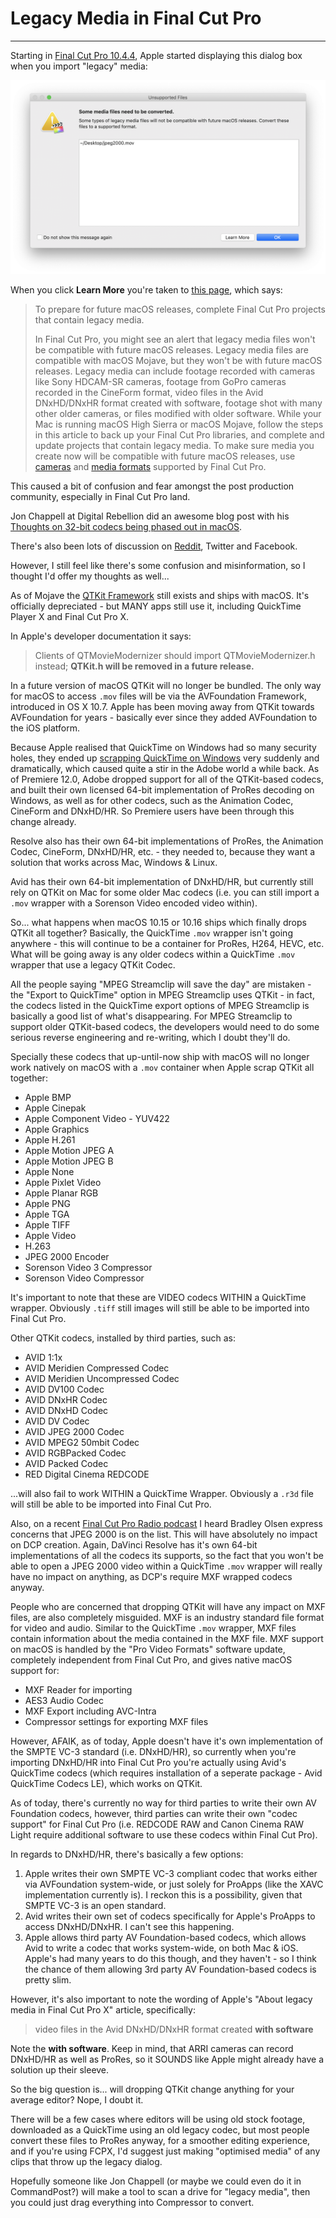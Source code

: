 # Legacy Media in Final Cut Pro
---

Starting in [Final Cut Pro 10.4.4](https://support.apple.com/en-au/HT201237), Apple started displaying this dialog box when you import "legacy" media:

![Legacy Media](../../images/legacy.png)

When you click **Learn More** you're taken to [this page](https://support.apple.com/en-au/HT209000), which says:

> To prepare for future macOS releases, complete Final Cut Pro projects that contain legacy media.
>
> In Final Cut Pro, you might see an alert that legacy media files won't be compatible with future macOS releases.
> Legacy media files are compatible with macOS Mojave, but they won't be with future macOS releases. Legacy media can include footage recorded with cameras like Sony HDCAM-SR cameras, footage from GoPro cameras recorded in the CineForm format, video files in the Avid DNxHD/DNxHR format created with software, footage shot with many other older cameras, or files modified with older software.
> While your Mac is running macOS High Sierra or macOS Mojave, follow the steps in this article to back up your Final Cut Pro libraries, and complete and update projects that contain legacy media.
> To make sure media you create now will be compatible with future macOS releases, use [cameras](https://support.apple.com/kb/HT204203) and [media formats](https://support.apple.com/kb/PH12754) supported by Final Cut Pro.

This caused a bit of confusion and fear amongst the post production community, especially in Final Cut Pro land.

Jon Chappell at Digital Rebellion did an awesome blog post with his [Thoughts on 32-bit codecs being phased out in macOS](https://www.digitalrebellion.com/blog/posts/thoughts_on_32_bit_codecs_being_phased_out_in_macos).

There's also been lots of discussion on [Reddit](https://old.reddit.com/r/editors/comments/9yl2p7/civil_discussion_ramifications_of_legacy_codecs/), Twitter and Facebook.

However, I still feel like there's some confusion and misinformation, so I thought I'd offer my thoughts as well...

As of Mojave the [QTKit Framework](https://developer.apple.com/documentation/qtkit) still exists and ships with macOS. It's officially depreciated - but MANY apps still use it, including QuickTime Player X and Final Cut Pro X.

In Apple's developer documentation it says:

> Clients of QTMovieModernizer should import QTMovieModernizer.h instead; **QTKit.h will be removed in a future release.**

In a future version of macOS QTKit will no longer be bundled. The only way for macOS to access `.mov` files will be via the AVFoundation Framework, introduced in OS X 10.7. Apple has been moving away from QTKit towards AVFoundation for years - basically ever since they added AVFoundation to the iOS platform.

Because Apple realised that QuickTime on Windows had so many security holes, they ended up [scrapping QuickTime on Windows](https://www.macrumors.com/2016/04/14/apple-ending-quicktime-windows-support/) very suddenly and dramatically, which caused quite a stir in the Adobe world a while back. As of Premiere 12.0, Adobe dropped support for all of the QTKit-based codecs, and built their own licensed 64-bit implementation of ProRes decoding on Windows, as well as for other codecs, such as the Animation Codec, CineForm and DNxHD/HR. So Premiere users have been through this change already.

Resolve also has their own 64-bit implementations of ProRes, the Animation Codec, CineForm, DNxHD/HR, etc. - they needed to, because they want a solution that works across Mac, Windows & Linux.

Avid has their own 64-bit implementation of DNxHD/HR, but currently still rely on QTKit on Mac for some older Mac codecs (i.e. you can still import a `.mov` wrapper with a Sorenson Video encoded video within).

So... what happens when macOS 10.15 or 10.16 ships which finally drops QTKit all together? Basically, the QuickTime `.mov` wrapper isn't going anywhere - this will continue to be a container for ProRes, H264, HEVC, etc. What will be going away is any older codecs within a QuickTime `.mov` wrapper that use a legacy QTKit Codec.

All the people saying "MPEG Streamclip will save the day" are mistaken - the "Export to QuickTime" option in MPEG Streamclip uses QTKit - in fact, the codecs listed in the QuickTime export options of MPEG Streamclip is basically a good list of what's disappearing. For MPEG Streamclip to support older QTKit-based codecs, the developers would need to do some serious reverse engineering and re-writing, which I doubt they'll do.

Specially these codecs that up-until-now ship with macOS will no longer work natively on macOS with a `.mov` container when Apple scrap QTKit all together:

- Apple BMP
- Apple Cinepak
- Apple Component Video - YUV422
- Apple Graphics
- Apple H.261
- Apple Motion JPEG A
- Apple Motion JPEG B
- Apple None
- Apple Pixlet Video
- Apple Planar RGB
- Apple PNG
- Apple TGA
- Apple TIFF
- Apple Video
- H.263
- JPEG 2000 Encoder
- Sorenson Video 3 Compressor
- Sorenson Video Compressor

It's important to note that these are VIDEO codecs WITHIN a QuickTime wrapper. Obviously `.tiff` still images will still be able to be imported into Final Cut Pro.

Other QTKit codecs, installed by third parties, such as:

- AVID 1:1x
- AVID Meridien Compressed Codec
- AVID Meridien Uncompressed Codec
- AVID DV100 Codec
- AVID DNxHR Codec
- AVID DNxHD Codec
- AVID DV Codec
- AVID JPEG 2000 Codec
- AVID MPEG2 50mbit Codec
- AVID RGBPacked Codec
- AVID Packed Codec
- RED Digital Cinema REDCODE

...will also fail to work WITHIN a QuickTime Wrapper. Obviously a `.r3d` file will still be able to be imported into Final Cut Pro.

Also, on a recent [Final Cut Pro Radio podcast](http://fcpradio.com/episode074.html) I heard Bradley Olsen express concerns that JPEG 2000 is on the list. This will have absolutely no impact on DCP creation. Again, DaVinci Resolve has it's own 64-bit implementations of all the codecs its supports, so the fact that you won't be able to open a JPEG 2000 video within a QuickTime `.mov` wrapper will really have no impact on anything, as DCP's require MXF wrapped codecs anyway.

People who are concerned that dropping QTKit will have any impact on MXF files, are also completely misguided. MXF is an industry standard file format for video and audio. Similar to the QuickTime `.mov` wrapper, MXF files contain information about the media contained in the MXF file. MXF support on macOS is handled by the "Pro Video Formats" software update, completely independent from Final Cut Pro, and gives native macOS support for:

- MXF Reader for importing
- AES3 Audio Codec
- MXF Export including AVC-Intra
- Compressor settings for exporting MXF files

However, AFAIK, as of today, Apple doesn't have it's own implementation of the SMPTE VC-3 standard (i.e. DNxHD/HR), so currently when you're importing DNxHD/HR into Final Cut Pro you're actually using Avid's QuickTime codecs (which requires installation of a seperate package - Avid QuickTime Codecs LE), which works on QTKit.

As of today, there's currently no way for third parties to write their own AV Foundation codecs, however, third parties can write their own "codec support" for Final Cut Pro (i.e. REDCODE RAW and Canon Cinema RAW Light require additional software to use these codecs within Final Cut Pro).

In regards to DNxHD/HR, there's basically a few options:

1) Apple writes their own SMPTE VC-3 compliant codec that works either via AVFoundation system-wide, or just solely for ProApps (like the XAVC implementation currently is). I reckon this is a possibility, given that SMPTE VC-3 is an open standard.
2) Avid writes their own set of codecs specifically for Apple's ProApps to access DNxHD/DNxHR. I can't see this happening.
3) Apple allows third party AV Foundation-based codecs, which allows Avid to write a codec that works system-wide, on both Mac & iOS. Apple's had many years to do this though, and they haven't - so I think the chance of them allowing 3rd party AV Foundation-based codecs is pretty slim.

However, it's also important to note the wording of Apple's "About legacy media in Final Cut Pro X" article, specifically:

> video files in the Avid DNxHD/DNxHR format created **with software**

Note the **with software**. Keep in mind, that ARRI cameras can record DNxHD/HR as well as ProRes, so it SOUNDS like Apple might already have a solution up their sleeve.

So the big question is... will dropping QTKit change anything for your average editor? Nope, I doubt it.

There will be a few cases where editors will be using old stock footage, downloaded as a QuickTime using an old legacy codec, but most people convert these files to ProRes anyway, for a smoother editing experience, and if you're using FCPX, I'd suggest just making "optimised media" of any clips that throw up the legacy dialog.

Hopefully someone like Jon Chappell (or maybe we could even do it in CommandPost?) will make a tool to scan a drive for "legacy media", then you could just drag everything into Compressor to convert.